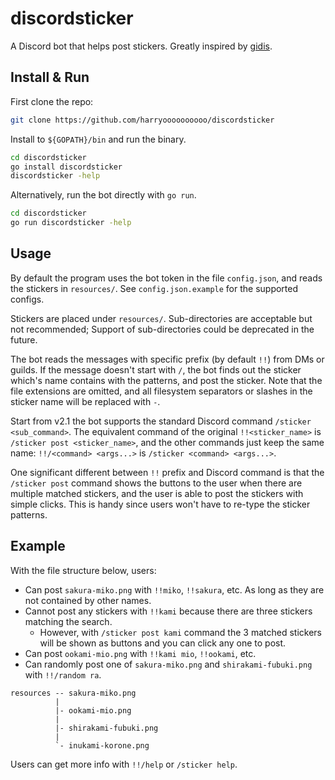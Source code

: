 # discordsticker

A Discord bot that helps post stickers. Greatly inspired by
[gidis](https://github.com/hhhhhojeihsu/gidis).

## Install & Run

First clone the repo:

```bash
git clone https://github.com/harryoooooooooo/discordsticker
```

Install to `${GOPATH}/bin` and run the binary.

```bash
cd discordsticker
go install discordsticker
discordsticker -help
```

Alternatively, run the bot directly with `go run`.

```bash
cd discordsticker
go run discordsticker -help
```

## Usage

By default the program uses the bot token in the file `config.json`,
and reads the stickers in `resources/`.
See `config.json.example` for the supported configs.

Stickers are placed under `resources/`.
Sub-directories are acceptable but not recommended;
Support of sub-directories could be deprecated in the future.

The bot reads the messages with specific prefix (by default `!!`)
from DMs or guilds.
If the message doesn't start with `/`, the bot finds out the sticker
which's name contains with the patterns, and post the sticker.
Note that the file extensions are omitted,
and all filesystem separators or slashes in the sticker name will be replaced with `-`.

Start from v2.1 the bot supports the standard Discord command `/sticker <sub_command>`.
The equivalent command of the original `!!<sticker_name>` is `/sticker post <sticker_name>`,
and the other commands just keep the same name: `!!/<command> <args...>` is `/sticker <command> <args...>`.

One significant different between `!!` prefix and Discord command is that the `/sticker post`
command shows the buttons to the user when there are multiple matched stickers,
and the user is able to post the stickers with simple clicks.
This is handy since users won't have to re-type the sticker patterns.

## Example

With the file structure below, users:
* Can post `sakura-miko.png` with `!!miko`, `!!sakura`, etc. As long as they are not contained by other names.
* Cannot post any stickers with `!!kami` because there are three stickers matching the search.
  * However, with `/sticker post kami` command the 3 matched stickers will be shown as buttons and you can click any one to post.
* Can post `ookami-mio.png` with `!!kami mio`, `!!ookami`, etc.
* Can randomly post one of `sakura-miko.png` and `shirakami-fubuki.png` with `!!/random ra`.
```
resources -- sakura-miko.png
          |
          |- ookami-mio.png
          |
          |- shirakami-fubuki.png
          |
          `- inukami-korone.png
```

Users can get more info with `!!/help` or `/sticker help`.
